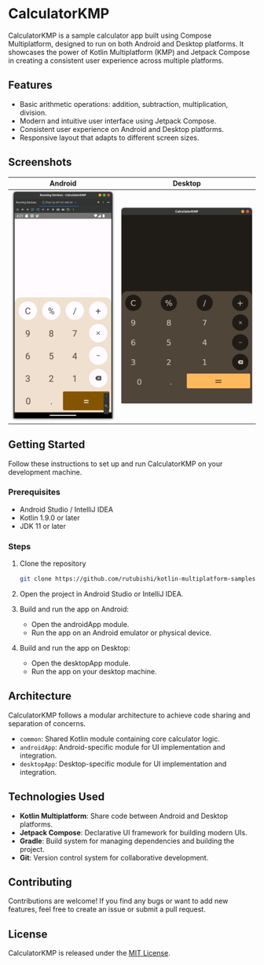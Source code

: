 # CalculatorKMP

CalculatorKMP is a sample calculator app built using Compose Multiplatform, designed to run on both Android and Desktop platforms. 
It showcases the power of Kotlin Multiplatform (KMP) and Jetpack Compose in creating a consistent user experience across multiple platforms.

## Features

- Basic arithmetic operations: addition, subtraction, multiplication, division.
- Modern and intuitive user interface using Jetpack Compose.
- Consistent user experience on Android and Desktop platforms.
- Responsive layout that adapts to different screen sizes.

## Screenshots

| Android                         | Desktop                         |
|---------------------------------|---------------------------------|
| ![android](screens/android.png) | ![desktop](screens/desktop.png) |

## Getting Started

Follow these instructions to set up and run CalculatorKMP on your development machine.

### Prerequisites

* Android Studio / IntelliJ IDEA
* Kotlin 1.9.0 or later
* JDK 11 or later

### Steps

1. Clone the repository
    ```bash
   git clone https://github.com/rutubishi/kotlin-multiplatform-samples && cd CalculatorKMP
    ```
2. Open the project in Android Studio or IntelliJ IDEA.
3. Build and run the app on Android:

    - Open the androidApp module.
    - Run the app on an Android emulator or physical device.
    
4. Build and run the app on Desktop:

    - Open the desktopApp module.
    - Run the app on your desktop machine.

## Architecture

CalculatorKMP follows a modular architecture to achieve code sharing and separation of concerns.

* `common`: Shared Kotlin module containing core calculator logic.
* `androidApp`: Android-specific module for UI implementation and integration.
* `desktopApp`: Desktop-specific module for UI implementation and integration.

## Technologies Used
* **Kotlin Multiplatform**: Share code between Android and Desktop platforms.
* **Jetpack Compose**: Declarative UI framework for building modern UIs.
* **Gradle**: Build system for managing dependencies and building the project.
* **Git**: Version control system for collaborative development.

## Contributing
Contributions are welcome! If you find any bugs or want to add new features, feel free to create an issue or submit a pull request.

## License

CalculatorKMP is released under the [MIT License](LICENSE).

